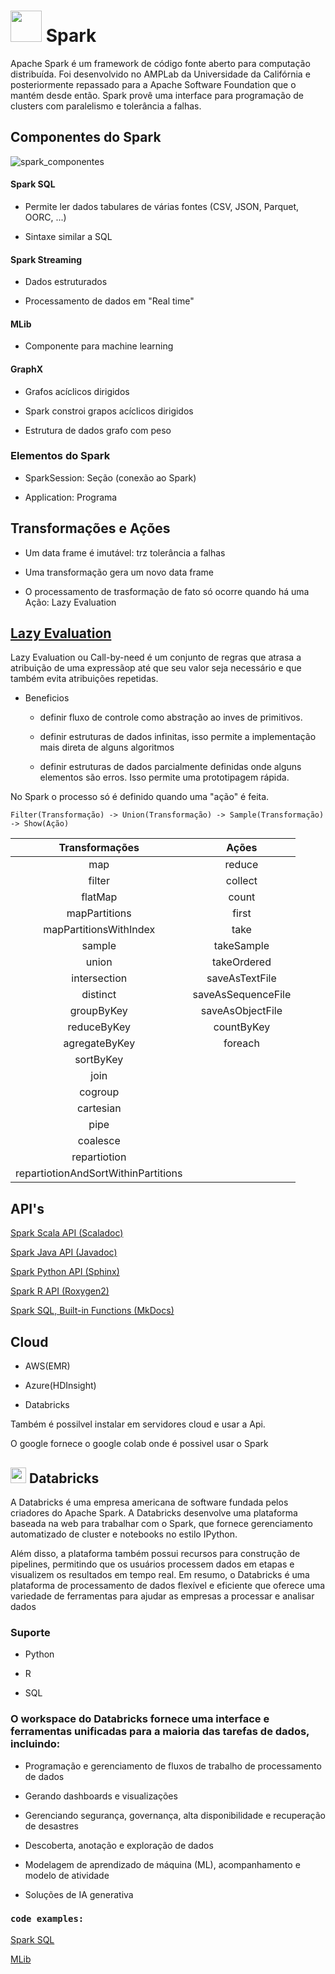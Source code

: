 # <img src="https://upload.wikimedia.org/wikipedia/commons/f/f3/Apache_Spark_logo.svg" width=50px> Spark

Apache Spark é um framework de código fonte aberto para computação distribuída. Foi desenvolvido no AMPLab da Universidade da Califórnia e posteriormente repassado para a Apache Software Foundation que o mantém desde então. Spark provê uma interface para programação de clusters com paralelismo e tolerância a falhas.

## Componentes do Spark

![spark_componentes](https://intellipaat.com/mediaFiles/2017/02/Components-of-Spark.jpg)

#### Spark SQL

- Permite ler dados tabulares de várias fontes (CSV, JSON, Parquet, OORC, ...)

- Sintaxe similar a SQL

#### Spark Streaming

- Dados estruturados

- Processamento de dados em "Real time"

#### MLib

- Componente para machine learning

#### GraphX

- Grafos acíclicos dirigidos

- Spark constroi grapos acíclicos dirigidos

- Estrutura de dados grafo com peso

### Elementos do Spark

- SparkSession: Seção (conexão ao Spark)

- Application: Programa


## Transformações e Ações

- Um data frame é imutável: trz tolerância a falhas

- Uma transformação gera um novo data frame

- O processamento de trasformação de fato só ocorre quando há uma Ação: Lazy Evaluation

## [Lazy Evaluation](https://en.wikipedia.org/wiki/Lazy_evaluation#:~:text=In%20programming%20language%20theory%2C%20lazy,by%20the%20use%20of%20sharing\).)

Lazy Evaluation ou Call-by-need é um conjunto de regras que atrasa a atribuição de uma expressãop até que seu valor seja necessário e que também evita atribuições repetidas.

- Beneficios

    - definir fluxo de controle como abstração ao inves de primitivos.

    - definir estruturas de dados infinitas, isso permite a implementação mais direta de alguns algoritmos

    - definir estruturas de dados parcialmente definidas onde alguns elementos são erros. Isso permite uma prototipagem rápida.

No Spark o processo  só é definido quando uma "ação" é feita.

`Filter(Transformação) -> Union(Transformação) -> Sample(Transformação) -> Show(Ação)`

|Transformações|Ações|
|:---:|:---:|
|map|reduce|
|filter|collect|
|flatMap|count|
|mapPartitions|first|
|mapPartitionsWithIndex|take|
|sample|takeSample|
|union|takeOrdered|
|intersection|saveAsTextFile|
|distinct|saveAsSequenceFile|
|groupByKey|saveAsObjectFile|
|reduceByKey|countByKey|
|agregateByKey|foreach|
|sortByKey||
|join||
|cogroup||
|cartesian||
|pipe||
|coalesce||
|repartiotion||
|repartiotionAndSortWithinPartitions||

## API's

[Spark Scala API (Scaladoc)](https://spark.apache.org/docs/latest/api/scala/org/apache/spark/index.html)

[Spark Java API (Javadoc)](https://spark.apache.org/docs/latest/api/java/index.html)

[Spark Python API (Sphinx)](https://spark.apache.org/docs/latest/api/python/index.html)

[Spark R API (Roxygen2)](https://spark.apache.org/docs/latest/api/R/index.html)

[Spark SQL, Built-in Functions (MkDocs)](https://spark.apache.org/docs/latest/api/sql/index.html)

## Cloud

- AWS(EMR)

- Azure(HDInsight)

- Databricks

Também é possilvel instalar em servidores cloud e usar a Api.

O google fornece o google colab onde é possivel usar o Spark


## <img src="https://cdn.icon-icons.com/icons2/2699/PNG/512/databricks_logo_icon_170295.png" width=25px> Databricks

A Databricks é uma empresa americana de software fundada pelos criadores do Apache Spark. A Databricks desenvolve uma plataforma baseada na web para trabalhar com o Spark, que fornece gerenciamento automatizado de cluster e notebooks no estilo IPython.

Além disso, a plataforma também possui recursos para construção de pipelines, permitindo que os usuários processem dados em etapas e visualizem os resultados em tempo real. Em resumo, o Databricks é uma plataforma de processamento de dados flexível e eficiente que oferece uma variedade de ferramentas para ajudar as empresas a processar e analisar dados

### Suporte

- Python

- R

- SQL

### O workspace do Databricks fornece uma interface e ferramentas unificadas para a maioria das tarefas de dados, incluindo:

- Programação e gerenciamento de fluxos de trabalho de processamento de dados

- Gerando dashboards e visualizações

- Gerenciando segurança, governança, alta disponibilidade e recuperação de desastres

- Descoberta, anotação e exploração de dados

- Modelagem de aprendizado de máquina (ML), acompanhamento e modelo de atividade

- Soluções de IA generativa


### `code examples:`

[Spark SQL](./1.Explorar.ipynb)

[MLib](./2.Ml.ipynb)
